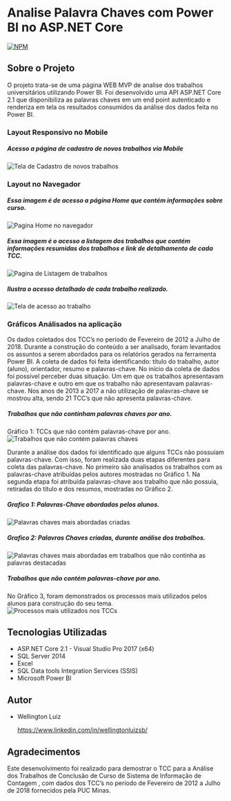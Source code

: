 # Analise Palavra Chaves com Power BI no ASP.NET Core
[![NPM](https://img.shields.io/npm/l/react)](https://github.com/wlusbar/Analise-Palavra-Chaves-com-Power-BI-no-asp-net/blob/master/LICENSE)

## Sobre o Projeto
O projeto trata-se de uma página WEB MVP de analise dos trabalhos universitários utilizando Power BI.
Foi desenvolvido uma API ASP.NET Core 2.1 que disponibiliza as palavras chaves em um end point autenticado e renderiza em tela os resultados consumidos da análise dos dados feita no Power BI.

### Layout Responsivo no Mobile
##### Acesso a página de cadastro de novos trabalhos via Mobile
![Tela de Cadastro de novos trabalhos](https://github.com/wlusbar/assets/blob/main/AnaliseDePalavrasChaves/TelaCadastroTrabalhoMobile.png)

### Layout no Navegador
##### Essa imagem é de acesso a página Home que contém informações sobre curso.
![Pagina Home no navegador](https://github.com/wlusbar/assets/blob/main/AnaliseDePalavrasChaves/Home.png)

##### Essa imagem é o acesso a listagem dos trabalhos que contém informações resumidas dos trabalhos e link de detalhamento de cada TCC.
![Pagina de Listagem de trabalhos](https://github.com/wlusbar/assets/blob/main/AnaliseDePalavrasChaves/ListagemDeTrabalhos.png)

##### Ilustra o acesso detalhado de cada trabalho realizado.
![Tela de acesso ao trabalho](https://github.com/wlusbar/assets/blob/main/AnaliseDePalavrasChaves/TelaDoRegistro.png)


### Gráficos Análisados na aplicação
Os dados coletados dos TCC’s no período de Fevereiro de 2012 a Julho de 2018. Durante a construção do conteúdo a ser analisado, foram levantados os assuntos a serem abordados para os relatórios gerados na ferramenta Power BI. 
A coleta de dados foi feita identificando: título do trabalho, autor (aluno), orientador, resumo e palavras-chave. No início da coleta de dados foi possível perceber duas situação. Um em que os trabalhos apresentavam palavras-chave e outro em que os trabalho não apresentavam palavras-chave. Nos anos de 2013 a 2017 a não utilização de palavras-chave se mostrou alta, sendo 21 TCC’s que não apresenta palavras-chave.

##### Trabalhos que não continham palavras chaves por ano.
Gráfico 1: TCCs que não contém palavras-chave por ano.
![Trabalhos que não contém palavras chaves](https://github.com/wlusbar/assets/blob/main/AnaliseDePalavrasChaves/GraficosTrabalhosQueNaoContemPalavrasChaves.png)

Durante a análise dos dados foi identificado que alguns TCCs não possuíam palavras-chave. Com isso, foram realizada duas etapas diferentes para coleta das palavras-chave. No primeiro são analisados os trabalhos com as palavras-chave atribuídas pelos autores mostradas no Gráfico 1. Na segunda etapa foi atribuída palavras-chave aos trabalho que não possuía, retiradas do título e dos resumos, mostradas no Gráfico 2. 

##### Grafico 1: Palavras-Chave abordadas pelos alunos.
![Palavras chaves mais abordadas criadas](https://github.com/wlusbar/assets/blob/main/AnaliseDePalavrasChaves/GraficosPalavrasChavesMaisAbordadas.png)

##### Grafico 2: Palavras Chaves criadas, durante análise dos trabalhos.
![Palavras chaves mais abordadas em trabalhos que não continha as palavras destacadas](https://github.com/wlusbar/assets/blob/main/AnaliseDePalavrasChaves/GraficoPalavrasChavesCriadasMaisAbordadas.png)

##### Trabalhos que não contém palavras-chave por ano.
No Gráfico 3, foram demonstrados os processos mais utilizados pelos alunos para construção do seu tema.
![Processos mais utilizados nos TCCs](https://github.com/wlusbar/assets/blob/main/AnaliseDePalavrasChaves/ProcessosUtilizadosNosTCCs.png)

## Tecnologias Utilizadas
- ASP.NET Core 2.1 - Visual Studio Pro 2017 (x64)
- SQL Server 2014
- Excel
- SQL Data tools Integration Services (SSIS)
- Microsoft Power BI
  
## Autor
- Wellington Luiz

  https://www.linkedin.com/in/wellingtonluizsb/

## Agradecimentos
Este desenvolvimento foi realizado para demostrar o TCC para a Análise dos Trabalhos de Conclusão de Curso de  Sistema de Informação de Contagem
, com dados dos TCC’s no período de Fevereiro de 2012 a Julho de 2018 fornecidos pela PUC Minas. 

